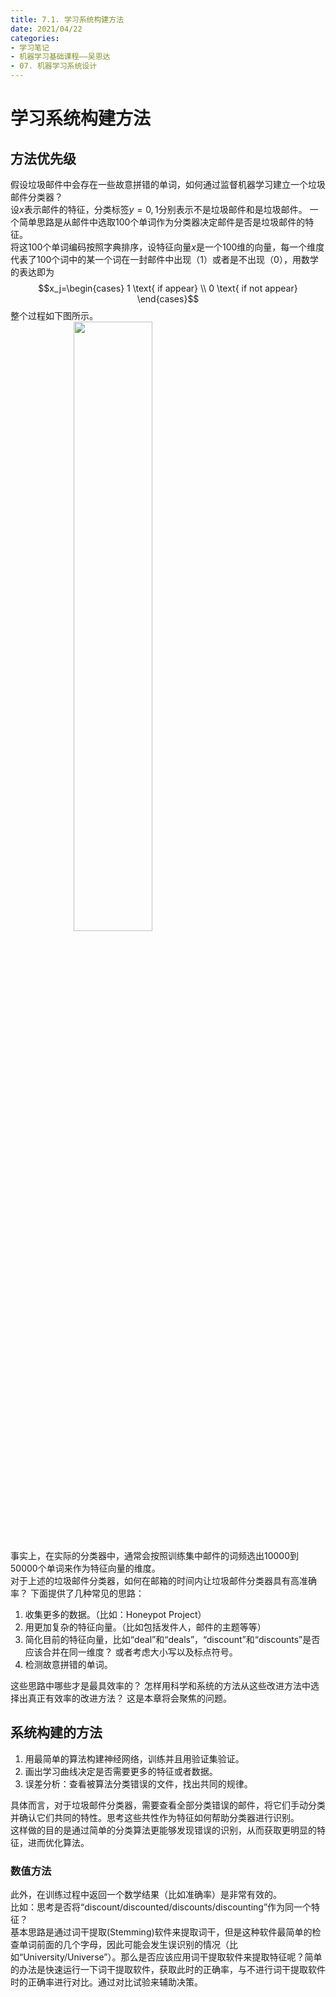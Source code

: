 ```yaml
---
title: 7.1. 学习系统构建方法
date: 2021/04/22
categories: 
- 学习笔记
- 机器学习基础课程——吴恩达
- 07. 机器学习系统设计
---
```

<style>
img{
    width: 50%;
    padding-left: 20%;
}
</style>
# 学习系统构建方法
## 方法优先级
假设垃圾邮件中会存在一些故意拼错的单词，如何通过监督机器学习建立一个垃圾邮件分类器？   
设$x$表示邮件的特征，分类标签$y={0,1}$分别表示不是垃圾邮件和是垃圾邮件。 
一个简单思路是从邮件中选取100个单词作为分类器决定邮件是否是垃圾邮件的特征。  
将这100个单词编码按照字典排序，设特征向量$x$是一个100维的向量，每一个维度代表了100个词中的某一个词在一封邮件中出现（1）或者是不出现（0），用数学的表达即为
$$x_j=\begin{cases}
    1 \text{   if appear} \\
    0 \text{   if not appear}
\end{cases}$$
整个过程如下图所示。   
![](https://cdn.jsdelivr.net/gh/l61012345/Pic/img/20210319212137.png)  

事实上，在实际的分类器中，通常会按照训练集中邮件的词频选出10000到50000个单词来作为特征向量的维度。   
对于上述的垃圾邮件分类器，如何在邮箱的时间内让垃圾邮件分类器具有高准确率？ 下面提供了几种常见的思路：   
1. 收集更多的数据。（比如：Honeypot Project）    
2. 用更加复杂的特征向量。（比如包括发件人，邮件的主题等等）    
3. 简化目前的特征向量，比如“deal”和“deals”，“discount”和“discounts”是否应该合并在同一维度？ 或者考虑大小写以及标点符号。  
4. 检测故意拼错的单词。  

   
这些思路中哪些才是最具效率的？ 怎样用科学和系统的方法从这些改进方法中选择出真正有效率的改进方法？ 这是本章将会聚焦的问题。   

## 系统构建的方法
1. 用最简单的算法构建神经网络，训练并且用验证集验证。  
2. 画出学习曲线决定是否需要更多的特征或者数据。  
3. 误差分析：查看被算法分类错误的文件，找出共同的规律。  

具体而言，对于垃圾邮件分类器，需要查看全部分类错误的邮件，将它们手动分类并确认它们共同的特性。思考这些共性作为特征如何帮助分类器进行识别。  
这样做的目的是通过简单的分类算法更能够发现错误的识别，从而获取更明显的特征，进而优化算法。  

### 数值方法
此外，在训练过程中返回一个数学结果（比如准确率）是非常有效的。   
比如：思考是否将“discount/discounted/discounts/discounting”作为同一个特征？  
基本思路是通过词干提取(Stemming)软件来提取词干，但是这种软件最简单的检查单词前面的几个字母，因此可能会发生误识别的情况（比如“University/Universe”）。那么是否应该应用词干提取软件来提取特征呢？简单的办法是快速运行一下词干提取软件，获取此时的正确率，与不进行词干提取软件时的正确率进行对比。通过对比试验来辅助决策。  
